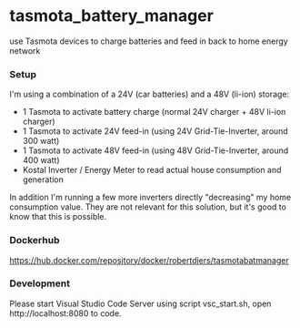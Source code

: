 # tasmota_battery_manager
use Tasmota devices to charge batteries and feed in back to home energy network

### Setup
I'm using a combination of a 24V (car batteries) and a 48V (li-ion) storage:
* 1 Tasmota to activate battery charge (normal 24V charger + 48V li-ion charger)
* 1 Tasmota to activate 24V feed-in (using 24V Grid-Tie-Inverter, around 300 watt)
* 1 Tasmota to activate 48V feed-in (using 48V Grid-Tie-Inverter, around 400 watt)
* Kostal Inverter / Energy Meter to read actual house consumption and generation

In addition I'm running a few more inverters directly "decreasing" my home consumption value. They are not relevant for this solution, but it's good to know that this is possible.

### Dockerhub
https://hub.docker.com/repository/docker/robertdiers/tasmotabatmanager

### Development
Please start Visual Studio Code Server using script vsc_start.sh, open http://localhost:8080 to code.
